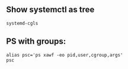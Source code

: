 ## Show systemctl as tree
```
systemd-cgls
```

## PS with groups:
```
alias psc='ps xawf -eo pid,user,cgroup,args'
psc
```